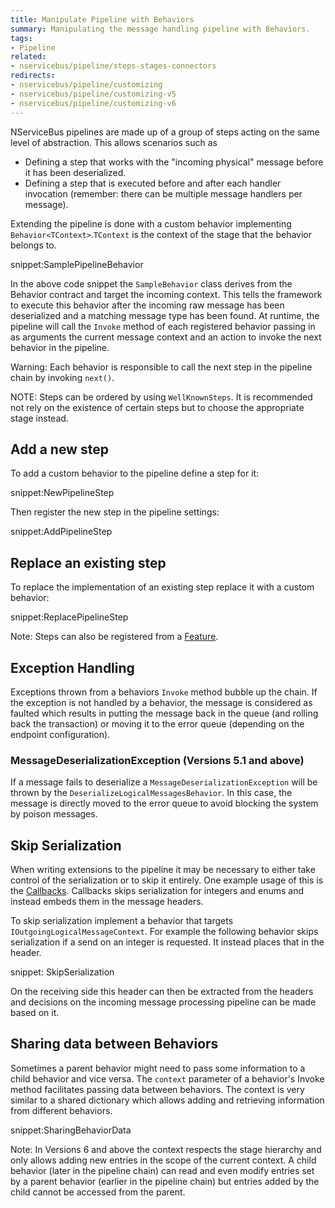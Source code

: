 ```yaml
---
title: Manipulate Pipeline with Behaviors
summary: Manipulating the message handling pipeline with Behaviors.
tags:
- Pipeline
related:
- nservicebus/pipeline/steps-stages-connectors
redirects:
- nservicebus/pipeline/customizing
- nservicebus/pipeline/customizing-v5
- nservicebus/pipeline/customizing-v6
---
```


NServiceBus pipelines are made up of a group of steps acting on the same level of abstraction. This allows scenarios such as

 * Defining a step that works with the "incoming physical" message before it has been deserialized.
 * Defining a step that is executed before and after each handler invocation (remember: there can be multiple message handlers per message).

Extending the pipeline is done with a custom behavior implementing `Behavior<TContext>`.`TContext` is the context of the stage that the behavior belongs to.

snippet:SamplePipelineBehavior

In the above code snippet the `SampleBehavior` class derives from the Behavior contract and target the incoming context. This tells the framework to execute this behavior after the incoming raw message has been deserialized and a matching message type has been found. At runtime, the pipeline will call the `Invoke` method of each registered behavior passing in as arguments the current message context and an action to invoke the next behavior in the pipeline.

Warning: Each behavior is responsible to call the next step in the pipeline chain by invoking `next()`.

NOTE: Steps can be ordered by using `WellKnownSteps`. It is recommended not rely on the existence of certain steps but to choose the appropriate stage instead.


## Add a new step

To add a custom behavior to the pipeline define a step for it:

snippet:NewPipelineStep

Then register the new step in the pipeline settings:

snippet:AddPipelineStep


## Replace an existing step

To replace the implementation of an existing step replace it with a custom behavior:

snippet:ReplacePipelineStep

Note: Steps can also be registered from a [Feature](features.md).


## Exception Handling

Exceptions thrown from a behaviors `Invoke` method bubble up the chain. If the exception is not handled by a behavior, the message is considered as faulted which results in putting the message back in the queue (and rolling back the transaction) or moving it to the error queue (depending on the endpoint configuration).


### MessageDeserializationException (Versions 5.1 and above)

If a message fails to deserialize a `MessageDeserializationException` will be thrown by the  `DeserializeLogicalMessagesBehavior`. In this case, the message is directly moved to the error queue to avoid blocking the system by poison messages.


## Skip Serialization

When writing extensions to the pipeline it may be necessary to either take control of the serialization or to skip it entirely. One example usage of this is the [Callbacks](/nservicebus/messaging/handling-responses-on-the-client-side.md). Callbacks skips serialization for integers and enums and instead embeds them in the message headers.

To skip serialization implement a behavior that targets `IOutgoingLogicalMessageContext`. For example the following behavior skips serialization if a send on an integer is requested. It instead places that in the header.

snippet: SkipSerialization

On the receiving side this header can then be extracted from the headers and decisions on the incoming message processing pipeline can be made based on it.


## Sharing data between Behaviors

Sometimes a parent behavior might need to pass some information to a child behavior and vice versa. The `context` parameter of a behavior's Invoke method facilitates passing data between behaviors. The context is very similar to a shared dictionary which allows adding and retrieving information from different behaviors.

snippet:SharingBehaviorData

Note: In Versions 6 and above the context respects the stage hierarchy and only allows adding new entries in the scope of the current context. A child behavior (later in the pipeline chain) can read and even modify entries set by a parent behavior (earlier in the pipeline chain) but entries added by the child cannot be accessed from the parent.